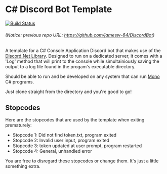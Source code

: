 # C# Discord Bot Template
[![Build Status](https://travis-ci.com/jamesw-64/DiscordBot.svg?branch=dev)](https://travis-ci.com/jamesw-64/DiscordBot)

###### (Notice: previous repo URL: https://github.com/jamesw-64/DiscordBot)

A template for a C# Console Application Discord bot that makes use of the [Discord.Net Library](https://discord.foxbot.me/docs/index.html). Designed to run on a dedicated server, it comes with a 'Log' method that will print to the console while simultainiously saving the output to a log file found in the progam's executable directory. 

Should be able to run and be developed on any system that can run [Mono](https://www.mono-project.com/) C# programs.

Just clone straight from the directory and you're good to go!

## Stopcodes
Here are the stopcodes that are used by the template when exiting prematurely:
 - Stopcode 1: Did not find token.txt, program exited
 - Stopcode 2: Invalid user input, program exited
 - Stopcode 3: token updated at user prompt, program restarted
 - Stopcode 4: General, unhandled error

You are free to disregard these stopcodes or change them. It's just a little something extra.
